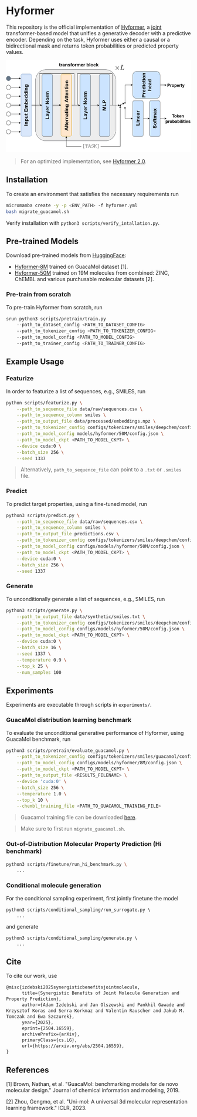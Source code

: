# Hyformer

This repository is the official implementation of [Hyformer](https://arxiv.org/abs/2504.16559), a [joint](https://www.microsoft.com/en-us/research/wp-content/uploads/2016/02/LasserreBishopMinka06.pdf) transformer-based model that unifies a generative decoder with a predictive encoder. Depending on the task, Hyformer uses either a causal or a bidirectional mask and returns token probabilities or predicted property values.

<img src="hyformer.png" width="520" height="250"/>

> For an optimized implementation, see [Hyformer 2.0](https://github.com/szczurek-lab/hyformer/tree/hyformer-2.0). 


## Installation

To create an environment that satisfies the necessary requirements run
```bash
micromamba create -y -p <ENV_PATH> -f hyformer.yml
bash migrate_guacamol.sh 
```

Verify installation with `python3 scripts/verify_intallation.py`.

## Pre-trained Models

Download pre-trained models from [HuggingFace](https://huggingface.co/SzczurekLab/hyformer):

- [Hyformer-8M](https://huggingface.co/SzczurekLab/hyformer/tree/main/molecules/8M) trained on GuacaMol dataset [1].
- [Hyformer-50M](https://huggingface.co/SzczurekLab/hyformer/tree/main/molecules/50M) trained on 19M molecules from combined: ZINC, ChEMBL and various purchusable molecular datasets [2]. 

### Pre-train from scratch

To pre-train Hyformer from scratch, run

```bash
srun python3 scripts/pretrain/train.py
    --path_to_dataset_config <PATH_TO_DATASET_CONFIG>
    --path_to_tokenizer_config <PATH_TO_TOKENIZER_CONFIG>
    --path_to_model_config <PATH_TO_MODEL_CONFIG>
    --path_to_trainer_config <PATH_TO_TRAINER_CONFIG>
```

## Example Usage

### Featurize

In order to featurize a list of sequences, e.g., SMILES, run

```bash
python scripts/featurize.py \
    --path_to_sequence_file data/raw/sequences.csv \
    --path_to_sequence_column smiles \
    --path_to_output_file data/processed/embeddings.npz \
    --path_to_tokenizer_config configs/tokenizers/smiles/deepchem/config.json \
    --path_to_model_config models/hyformer/50M/config.json \
    --path_to_model_ckpt <PATH_TO_MODEL_CKPT> \
    --device cuda:0 \
    --batch_size 256 \
    --seed 1337
```

> Alternatively, `path_to_sequence_file` can point to a `.txt` or `.smiles` file. 

### Predict

To predict target properties, using a fine-tuned model, run
```bash
python3 scripts/predict.py \
    --path_to_sequence_file data/raw/sequences.csv \
    --path_to_sequence_column smiles \
    --path_to_output_file predictions.csv \
    --path_to_tokenizer_config configs/tokenizers/smiles/deepchem/config.json \
    --path_to_model_config configs/models/hyformer/50M/config.json \
    --path_to_model_ckpt <PATH_TO_MODEL_CKPT> \
    --device cuda:0 \
    --batch_size 256 \
    --seed 1337
```

### Generate

To unconditionally generate a list of sequences, e.g., SMILES, run
```bash
python3 scripts/generate.py \
    --path_to_output_file data/synthetic/smiles.txt \
    --path_to_tokenizer_config configs/tokenizers/smiles/deepchem/config.json \
    --path_to_model_config configs/models/hyformer/50M/config.json \
    --path_to_model_ckpt <PATH_TO_MODEL_CKPT> \
    --device cuda:0 \
    --batch_size 16 \
    --seed 1337 \
    --temperature 0.9 \
    --top_k 25 \
    --num_samples 100
```


## Experiments

Experiments are executable through scripts in `experiments/`.

### GuacaMol distribution learning benchmark

To evaluate the unconditional generative performance of Hyformer, using GuacaMol benchmark, run 
```bash
python3 scripts/pretrain/evaluate_guacamol.py \
    --path_to_tokenizer_config configs/tokenizers/smiles/guacamol/config.json \
    --path_to_model_config configs/models/hyformer/8M/config.json \
    --path_to_model_ckpt <PATH_TO_MODEL_CKPT> \
    --path_to_output_file <RESULTS_FILENAME> \
    --device 'cuda:0' \
    --batch_size 256 \
    --temperature 1.0 \
    --top_k 10 \
    --chembl_training_file <PATH_TO_GUACAMOL_TRAINING_FILE>
```

> Guacamol training file can be downloaded [here](https://ndownloader.figshare.com/files/13612760).

> Make sure to first run `migrate_guacamol.sh`. 

### Out-of-Distribution Molecular Property Prediction (Hi benchmark)

```bash
python3 scripts/finetune/run_hi_benchmark.py \
    ...
```


### Conditional molecule generation

For the conditional sampling experiment, first jointly finetune the model
```train
python3 scripts/conditional_sampling/run_surrogate.py \
    ...
```
and generate
```train
python3 scripts/conditional_sampling/generate.py \
    ...
```

## Cite

To cite our work, use

```
@misc{izdebski2025synergisticbenefitsjointmolecule,
      title={Synergistic Benefits of Joint Molecule Generation and Property Prediction}, 
      author={Adam Izdebski and Jan Olszewski and Pankhil Gawade and Krzysztof Koras and Serra Korkmaz and Valentin Rauscher and Jakub M. Tomczak and Ewa Szczurek},
      year={2025},
      eprint={2504.16559},
      archivePrefix={arXiv},
      primaryClass={cs.LG},
      url={https://arxiv.org/abs/2504.16559}, 
}
```

## References

[1] Brown, Nathan, et al. "GuacaMol: benchmarking models for de novo molecular design." Journal of chemical information and modeling, 2019.

[2] Zhou, Gengmo, et al. "Uni-mol: A universal 3d molecular representation learning framework." ICLR, 2023.